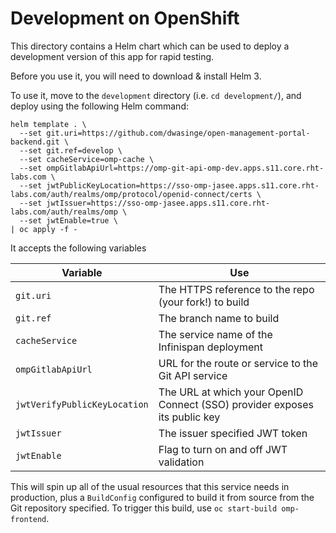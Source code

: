 # Development on OpenShift

This directory contains a Helm chart which can be used to deploy a development version of this app for rapid testing.

Before you use it, you will need to download & install Helm 3.

To use it, move to the `development` directory (i.e. `cd development/`), and deploy using the following Helm command:

```shell script
helm template . \
  --set git.uri=https://github.com/dwasinge/open-management-portal-backend.git \
  --set git.ref=develop \
  --set cacheService=omp-cache \
  --set ompGitlabApiUrl=https://omp-git-api-omp-dev.apps.s11.core.rht-labs.com \
  --set jwtPublicKeyLocation=https://sso-omp-jasee.apps.s11.core.rht-labs.com/auth/realms/omp/protocol/openid-connect/certs \
  --set jwtIssuer=https://sso-omp-jasee.apps.s11.core.rht-labs.com/auth/realms/omp \
  --set jwtEnable=true \
| oc apply -f -
```

It accepts the following variables

| Variable  | Use  |
|---|---|
| `git.uri`  | The HTTPS reference to the repo (your fork!) to build  |
| `git.ref`  | The branch name to build  |
| `cacheService`  | The service name of the Infinispan deployment  |
| `ompGitlabApiUrl`  | URL for the route or service to the Git API service  |
| `jwtVerifyPublicKeyLocation`  | The URL at which your OpenID Connect (SSO) provider exposes its public key  |
| `jwtIssuer`  | The issuer specified JWT token|
| `jwtEnable`  | Flag to turn on and off JWT validation  |

This will spin up all of the usual resources that this service needs in production, plus a `BuildConfig` configured to build it from source from the Git repository specified. To trigger this build, use `oc start-build omp-frontend`.
